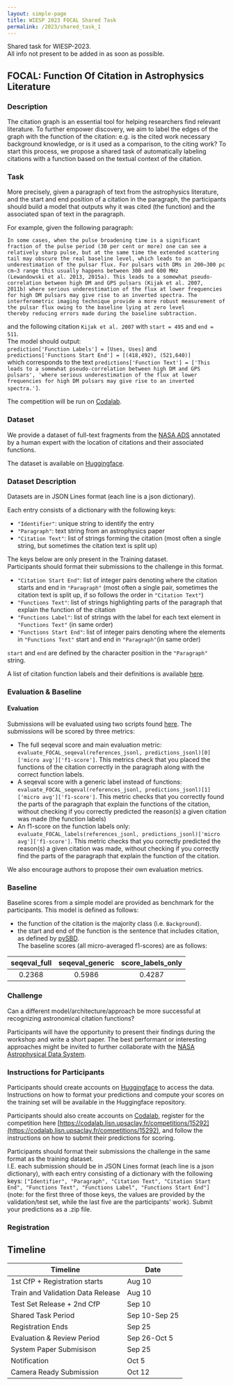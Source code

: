 ```yaml
---
layout: simple-page
title: WIESP 2023 FOCAL Shared Task
permalink: /2023/shared_task_1
---
```


Shared task for WIESP-2023.  
All info not present to be added in as soon as possible.

## FOCAL: Function Of Citation in Astrophysics Literature

### Description
The citation graph is an essential tool for helping researchers find relevant literature. To further empower discovery, we aim to label the edges of the graph with the function of the citation: e.g. is the cited work necessary background knowledge, or is it used as a comparison, to the citing work? To start this process, we propose a shared task of automatically labeling citations with a function based on the textual context of the citation. 

### Task
More precisely, given a paragraph of text from the astrophysics literature, and the start and end position of a citation in the paragraph, the participants should build a model that outputs why it was cited (the function) and the associated span of text in the paragraph. 

For example, given the following paragraph:  
```
In some cases, when the pulse broadening time is a significant fraction of the pulse period (30 per cent or more) one can see a
relatively sharp pulse, but at the same time the extended scattering tail may obscure the real baseline level, which leads to an
underestimation of the pulsar flux. For pulsars with DMs in 200–300 pc cm−3 range this usually happens between 300 and 600 MHz
(Lewandowski et al. 2013, 2015a). This leads to a somewhat pseudo-correlation between high DM and GPS pulsars (Kijak et al. 2007,
2011b) where serious underestimation of the flux at lower frequencies for high DM pulsars may give rise to an inverted spectra. The
interferometric imaging technique provide a more robust measurement of the pulsar flux owing to the baseline lying at zero level
thereby reducing errors made during the baseline subtraction. 
```
and the following citation `Kijak et al. 2007` with `start = 495` and `end = 511`.  
The model should output:  
`prediction['Function Labels'] = [Uses, Uses]` and `predictions['Functions Start End'] = [(418,492), (521,640)]`  
which corresponds to the text `predictions['Function Text'] = ['This leads to a somewhat pseudo-correlation between high DM and GPS pulsars', 'where serious underestimation of the flux at lower frequencies for high DM pulsars may give rise to an inverted spectra.']`.

The competition will be run on [Codalab](https://codalab.lisn.upsaclay.fr/competitions/15292).

### Dataset
We provide a dataset of full-text fragments from the [NASA ADS](https://ui.adsabs.harvard.edu/) annotated by a human expert with the location of citations and their associated functions. 

The dataset is available on [Huggingface](https://huggingface.co/datasets/adsabs/FOCAL).

### Dataset Description
Datasets are in JSON Lines format (each line is a json dictionary).  

Each entry consists of a dictionary with the following keys:
- `"Identifier"`: unique string to identify the entry
- `"Paragraph"`: text string from an astrophysics paper 
- `"Citation Text"`: list of strings forming the citation (most often a single string, but sometimes the citation text is split up)

The keys below are only present in the Training dataset.  
Participants should format their submissions to the challenge in this format.
- `"Citation Start End"`: list of integer pairs denoting where the citation starts and end in `"Paragraph"` (most often a single pair, sometimes the citation text is split up, if so follows the order in `"Citation Text"`)
- `"Functions Text"`: list of strings highlighting parts of the paragraph that explain the function of the citation
- `"Functions Label"`: list of strings with the label for each text element in `"Functions Text"` (in same order)
- `"Functions Start End"`: list of integer pairs denoting where the elements in `"Functions Text"` start and end in `"Paragraph"`(in same order)
  
`start` and `end` are defined by the character position in the `"Paragraph"` string.

A list of citation function labels and their definitions is available [here](https://github.com/adsabs/WIESP/blob/gh-pages/2023/LabelDefinitions.md).

### Evaluation & Baseline
#### Evaluation
Submissions will be evaluated using two scripts found [here](https://huggingface.co/datasets/adsabs/FOCAL/tree/main/scoring_scripts). The submissions will be scored by three metrics:

- The full seqeval score and main evaluation metric: `evaluate_FOCAL_seqeval(references_jsonl, predictions_jsonl)[0]['micro avg']['f1-score']`. This metrics check that you placed the functions of the citation correctly in the paragraph along with the correct function labels.
- A seqeval score with a generic label instead of functions: `evaluate_FOCAL_seqeval(references_jsonl, predictions_jsonl)[1]['micro avg']['f1-score']`. This metric checks that you correctly found the parts of the paragraph that explain the functions of the citation, without checking if you correctly predicted the reason(s) a given citation was made (the function labels)
- An f1-score on the function labels only: `evaluate_FOCAL_labels(references_jsonl, predictions_jsonl)['micro avg']['f1-score']`. This metric checks that you correctly predicted the reason(s) a given citation was made, without checking if you correctly find the parts of the paragraph that explain the function of the citation.

We also encourage authors to propose their own evaluation metrics. 

### Baseline
Baseline scores from a simple model are provided as benchmark for the participants.  This model is defined as follows:  
- the function of the citation is the majority class (i.e. `Background`).
- the start and end of the function is the sentence that includes citation, as defined by [pySBD](https://github.com/nipunsadvilkar/pySBD).  
 The baseline scores (all micro-averaged f1-scores) are as follows:

| seqeval_full | seqeval_generic | score_labels_only |
| :----------: | :-------------: | :---------------: |
| 0.2368       | 0.5986          | 0.4287            |
 

### Challenge
Can a different model/architecture/approach be more successful at recognizing astronomical citation functions?  

Participants will have the opportunity to present their findings during the workshop and write a short paper. The best performant or interesting approaches might be invited to further collaborate with the [NASA Astrophysical Data System](https://ui.adsabs.harvard.edu/).

### Instructions for Participants
Participants should create accounts on [Huggingface](https://huggingface.co/) to access the data. Instructions on how to format your predictions and compute your scores on the training set will be available in the Huggingface repository.

Participants should also create accounts on [Codalab](https://codalab.lisn.upsaclay.fr/), register for the competition here [https://codalab.lisn.upsaclay.fr/competitions/15292](https://codalab.lisn.upsaclay.fr/competitions/15292), and follow the instructions on how to submit their predictions for scoring.

Participants should format their submissions the challenge in the same format as the training dataset.  
I.E. each submission should be in JSON Lines format (each line is a json dictionary), with each entry consisting of a dictionary with the following keys: `["Identifier", "Paragraph", "Citation Text", "Citation Start End", "Functions Text", "Functions Label", "Functions Start End"]` (note: for the first three of those keys, the values are provided by the validation/test set, while the last five are the participants' work). Submit your predictions as a .zip file.

### Registration

## Timeline

| Timeline                                              | Date          |
| ----------------------------------------------------- | ------------- |
| 1st CfP + Registration starts                         | Aug 10        |
| Train and Validation Data Release                     | Aug 10        |
| Test Set Release + 2nd CfP                            | Sep 10        |
| Shared Task Period                                    | Sep 10-Sep 25 |
| Registration Ends                                     | Sep 25        |
| Evaluation & Review Period                            | Sep 26-Oct 5  |
| System Paper Submisison                               | Sep 25        |
| Notification                                          | Oct 5         |
| Camera Ready Submission                               | Oct 12        |

